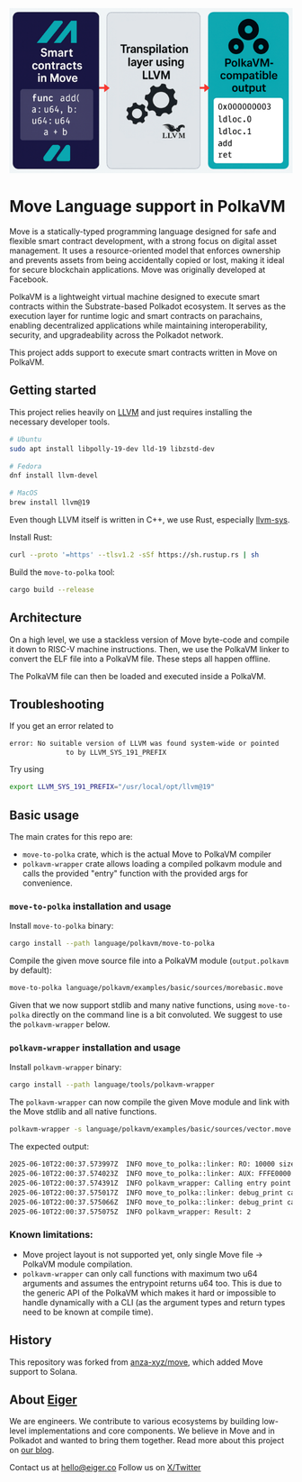 ![Move-on-PolkaVM](assets/polkavm-move-logo.png)

# Move Language support in PolkaVM

Move is a statically-typed programming language designed for safe and flexible smart contract development, with a strong focus on digital asset management.
It uses a resource-oriented model that enforces ownership and prevents assets from being accidentally copied or lost, making it ideal for secure blockchain applications.
Move was originally developed at Facebook.

PolkaVM is a lightweight virtual machine designed to execute smart contracts within the Substrate-based Polkadot ecosystem.
It serves as the execution layer for runtime logic and smart contracts on parachains, enabling decentralized applications while maintaining interoperability, security, and upgradeability across the Polkadot network.

This project adds support to execute smart contracts written in Move on PolkaVM.

## Getting started

This project relies heavily on [LLVM](https://llvm.org/) and just requires installing the necessary developer tools.

```bash
# Ubuntu
sudo apt install libpolly-19-dev lld-19 libzstd-dev
```

```bash
# Fedora
dnf install llvm-devel
```

```bash
# MacOS
brew install llvm@19
```

Even though LLVM itself is written in C++, we use Rust, especially [llvm-sys](https://crates.io/crates/llvm-sys).

Install Rust:

```bash
curl --proto '=https' --tlsv1.2 -sSf https://sh.rustup.rs | sh
```

Build the `move-to-polka` tool:

```bash
cargo build --release
```

## Architecture

On a high level, we use a stackless version of Move byte-code and compile it down to RISC-V machine instructions.
Then, we use the PolkaVM linker to convert the ELF file into a PolkaVM file.
These steps all happen offline.

The PolkaVM file can then be loaded and executed inside a PolkaVM.

## Troubleshooting

If you get an error related to

```
error: No suitable version of LLVM was found system-wide or pointed
              to by LLVM_SYS_191_PREFIX
```

Try using

```bash
export LLVM_SYS_191_PREFIX="/usr/local/opt/llvm@19"
```

## Basic usage

The main crates for this repo are:

- `move-to-polka` crate, which is the actual Move to PolkaVM compiler
- `polkavm-wrapper` crate allows loading a compiled polkavm module and calls the provided "entry" function with the provided args for convenience.

### `move-to-polka` installation and usage

Install `move-to-polka` binary:

```bash
cargo install --path language/polkavm/move-to-polka
```

Compile the given move source file into a PolkaVM module (`output.polkavm` by default):

```bash
move-to-polka language/polkavm/examples/basic/sources/morebasic.move
```

Given that we now support stdlib and many native functions, using `move-to-polka` directly on the command line is a bit convoluted. We suggest to use the `polkavm-wrapper` below.

### `polkavm-wrapper` installation and usage

Install `polkavm-wrapper` binary:

```bash
cargo install --path language/tools/polkavm-wrapper
```

The `polkavm-wrapper` can now compile the given Move module and link with the Move stdlib and all native functions.

```bash
polkavm-wrapper -s language/polkavm/examples/basic/sources/vector.move -e vecnew
```

The expected output:

```bash
2025-06-10T22:00:37.573997Z  INFO move_to_polka::linker: RO: 10000 size 8192
2025-06-10T22:00:37.574023Z  INFO move_to_polka::linker: AUX: FFFE0000 size: 4096
2025-06-10T22:00:37.574391Z  INFO polkavm_wrapper: Calling entry point vecnew at PC 1056 with args: []
2025-06-10T22:00:37.575017Z  INFO move_to_polka::linker: debug_print called. type ptr: 0x10080 Data ptr: 0xFFFCFFC0, type: "MoveType { type: Vector }", value: MoveByteVector { ptr: 0xfffe0008, capacity: 16, length: 11 }, bytes: [0, 1, 2, 3, 4, 5, 6, 7, 8, 9, 10]
2025-06-10T22:00:37.575066Z  INFO move_to_polka::linker: debug_print called. type ptr: 0x100B0 Data ptr: 0xFFFCFFF0, type: "MoveType { type: U64 }", value: 2
2025-06-10T22:00:37.575075Z  INFO polkavm_wrapper: Result: 2
```

### Known limitations:

- Move project layout is not supported yet, only single Move file -> PolkaVM module compilation.
- `polkavm-wrapper` can only call functions with maximum two u64 arguments and assumes the entrypoint returns u64 too. This is due to the generic API of the PolkaVM
  which makes it hard or impossible to handle dynamically with a CLI (as the argument types and return types need to be known at compile time).

## History

This repository was forked from [anza-xyz/move](https://github.com/anza-xyz/move), which added Move support to Solana.

## About [Eiger](https://www.eiger.co)

We are engineers. We contribute to various ecosystems by building low-level implementations and core components. We believe in Move and in Polkadot and wanted to bring them together. Read more about this project on [our blog](https://www.eiger.co/blog/eiger-brings-move-to-polkadot).

Contact us at hello@eiger.co
Follow us on [X/Twitter](https://x.com/eiger_co)
